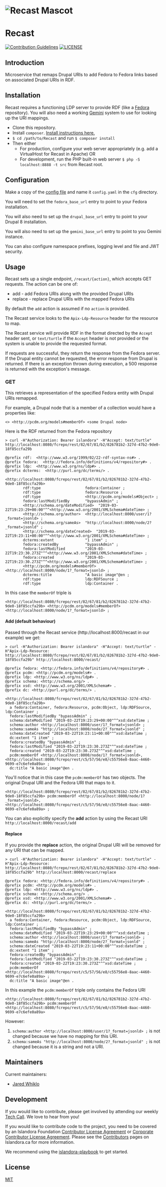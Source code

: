 # ![Recast Mascot](https://user-images.githubusercontent.com/2371345/67399869-3ded6600-f583-11e9-8fec-8e82d57a6d4d.png) 
# Recast
[![Contribution Guidelines][2]](./CONTRIBUTING.md)
[![LICENSE][3]](./LICENSE)

## Introduction

Microservice that remaps Drupal URIs to add Fedora to Fedora links based on associated Drupal URIs in RDF.

## Installation

Recast requires a functioning LDP server to provide RDF (like a [Fedora](http://fedorarepository.org/) repository).
You will also need a working [Gemini](../Gemini) system to use for looking up the URI mappings.

- Clone this repository.
- Install `composer`.  [Install instructions here.][4]
- `$ cd /path/to/Recast` and run `$ composer install`
- Then either
  - For production, configure your web server appropriately (e.g. add a VirtualHost for Recast in Apache) OR
  - For development, run the PHP built-in web server `$ php -S localhost:8888 -t src` from Recast root.

## Configuration

Make a copy of the [config file](cfg/config.example.yaml) and name it `config.yaml` in the `cfg` directory.

You will need to set the `fedora_base_url` entry to point to your Fedora installation.

You will also need to set up the `drupal_base_url` entry to point to your Drupal 8 installation.

You will also need to set up the `gemini_base_url` entry to point to you Gemini instance.

You can also configure namespace prefixes, logging level and file and JWT security.

## Usage

Recast sets up a single endpoint, `/recast/{action}`, which accepts GET requests. The action can be one of:

* add - add Fedora URIs along with the provided Drupal URIs
* replace - replace Drupal URIs with the mapped Fedora URIs

By default the `add` action is assumed if no `action` is provided.

The Recast service looks to the `Apix-Ldp-Resource` header for the resource to map.

The Recast service will provide RDF in the format directed by the `Accept` header sent, or `text/turtle` if 
the `Accept` header is not provided or the system is unable to provide the requested format.

If requests are successful, they return the response from the Fedora server.  If the Drupal entity cannot be requested,
the error response from Drupal is returned.  If there is an exception thrown during execution, a 500 response is returned
with the exception's message.


### GET

This retrieves a representation of the specified Fedora entity with Drupal URIs remapped.

For example, a Drupal node that is a member of a collection would have a properties like:
```
<> <http://pcdm.org/models#memberOf> <some Drupal node>
```

Here is the RDF returned from the Fedora repository
```
> curl -H"Authorization: Bearer islandora" -H"Accept: text/turtle" http://localhost:8080/fcrepo/rest/82/67/81/b2/826781b2-327d-47b2-9de0-18f85ccfa29b

@prefix rdf:  <http://www.w3.org/1999/02/22-rdf-syntax-ns#> .
@prefix fedora:  <http://fedora.info/definitions/v4/repository#> .
@prefix ldp:  <http://www.w3.org/ns/ldp#> .
@prefix dcterms:  <http://purl.org/dc/terms/> .

<http://localhost:8080/fcrepo/rest/82/67/81/b2/826781b2-327d-47b2-9de0-18f85ccfa29b>
        rdf:type                    fedora:Container ;
        rdf:type                    fedora:Resource ;
        rdf:type                    <http://pcdm.org/models#Object> ;
        fedora:lastModifiedBy       "bypassAdmin" ;
        <http://schema.org/dateModified>  "2019-03-22T19:23:29+00:00"^^<http://www.w3.org/2001/XMLSchema#dateTime> ;
        <http://schema.org/author>  <http://localhost:8000/user/1?_format=jsonld> ;
        <http://schema.org/sameAs>  "http://localhost:8000/node/2?_format=jsonld" ;
        <http://schema.org/dateCreated>  "2019-03-22T19:23:11+00:00"^^<http://www.w3.org/2001/XMLSchema#dateTime> ;
        dcterms:extent              "1 item" ;
        fedora:createdBy            "bypassAdmin" ;
        fedora:lastModified         "2019-03-22T19:23:30.273Z"^^<http://www.w3.org/2001/XMLSchema#dateTime> ;
        fedora:created              "2019-03-22T19:23:30.273Z"^^<http://www.w3.org/2001/XMLSchema#dateTime> ;
        <http://pcdm.org/models#memberOf>  <http://localhost:8000/node/1?_format=jsonld> ;
        dcterms:title               "A basic image"@en ;
        rdf:type                    ldp:RDFSource ;
        rdf:type                    ldp:Container .
```

In this case the `memberOf` triple is

```
<http://localhost:8080/fcrepo/rest/82/67/81/b2/826781b2-327d-47b2-9de0-18f85ccfa29b> <http://pcdm.org/models#memberOf>  <http://localhost:8000/node/1?_format=jsonld> ;
```

#### Add (default behaviour)

Passed through the Recast service (http://localhost:8000/recast in our example) we get:

```
> curl -H"Authorization: Bearer islandora" -H"Accept: text/turtle" -H"Apix-Ldp-Resource: http://localhost:8080/fcrepo/rest/82/67/81/b2/826781b2-327d-47b2-9de0-18f85ccfa29b" http://localhost:8000/recast/

@prefix fedora: <http://fedora.info/definitions/v4/repository#> .
@prefix pcdm: <http://pcdm.org/models#> .
@prefix ldp: <http://www.w3.org/ns/ldp#> .
@prefix schema: <http://schema.org/> .
@prefix xsd: <http://www.w3.org/2001/XMLSchema#> .
@prefix dc: <http://purl.org/dc/terms/> .

<http://localhost:8080/fcrepo/rest/82/67/81/b2/826781b2-327d-47b2-9de0-18f85ccfa29b>
  a fedora:Container, fedora:Resource, pcdm:Object, ldp:RDFSource, ldp:Container ;
  fedora:lastModifiedBy "bypassAdmin" ;
  schema:dateModified "2019-03-22T19:23:29+00:00"^^xsd:dateTime ;
  schema:author <http://localhost:8000/user/1?_format=jsonld> ;
  schema:sameAs "http://localhost:8000/node/2?_format=jsonld" ;
  schema:dateCreated "2019-03-22T19:23:11+00:00"^^xsd:dateTime ;
  dc:extent "1 item" ;
  fedora:createdBy "bypassAdmin" ;
  fedora:lastModified "2019-03-22T19:23:30.273Z"^^xsd:dateTime ;
  fedora:created "2019-03-22T19:23:30.273Z"^^xsd:dateTime ;
  pcdm:memberOf <http://localhost:8000/node/1?_format=jsonld>, <http://localhost:8080/fcrepo/rest/c5/57/56/e8/c55756e8-8aac-4460-9699-e7c6efe0a89a> ;
  dc:title "A basic image"@en .
```

You'll notice that in this case the `pcdm:memberOf` has two objects. The original Drupal URI and the Fedora URI that maps to it.

```
<http://localhost:8080/fcrepo/rest/82/67/81/b2/826781b2-327d-47b2-9de0-18f85ccfa29b> pcdm:memberOf <http://localhost:8000/node/1?_format=jsonld>, <http://localhost:8080/fcrepo/rest/c5/57/56/e8/c55756e8-8aac-4460-9699-e7c6efe0a89a> ;
```

You can also explicitly specify the **add** action by using the Recast URI `http://localhost:8000/recast/add`

#### Replace

If you provide the **replace** action, the original Drupal URI will be removed for any URI that can be mapped. 

```
> curl -H"Authorization: Bearer islandora" -H"Accept: text/turtle" -H"Apix-Ldp-Resource: http://localhost:8080/fcrepo/rest/82/67/81/b2/826781b2-327d-47b2-9de0-18f85ccfa29b" http://localhost:8000/recast/replace

@prefix fedora: <http://fedora.info/definitions/v4/repository#> .
@prefix pcdm: <http://pcdm.org/models#> .
@prefix ldp: <http://www.w3.org/ns/ldp#> .
@prefix schema: <http://schema.org/> .
@prefix xsd: <http://www.w3.org/2001/XMLSchema#> .
@prefix dc: <http://purl.org/dc/terms/> .

<http://localhost:8080/fcrepo/rest/82/67/81/b2/826781b2-327d-47b2-9de0-18f85ccfa29b>
  a fedora:Container, fedora:Resource, pcdm:Object, ldp:RDFSource, ldp:Container ;
  fedora:lastModifiedBy "bypassAdmin" ;
  schema:dateModified "2019-03-22T19:23:29+00:00"^^xsd:dateTime ;
  schema:author <http://localhost:8000/user/1?_format=jsonld> ;
  schema:sameAs "http://localhost:8000/node/2?_format=jsonld" ;
  schema:dateCreated "2019-03-22T19:23:11+00:00"^^xsd:dateTime ;
  dc:extent "1 item" ;
  fedora:createdBy "bypassAdmin" ;
  fedora:lastModified "2019-03-22T19:23:30.273Z"^^xsd:dateTime ;
  fedora:created "2019-03-22T19:23:30.273Z"^^xsd:dateTime ;
  pcdm:memberOf <http://localhost:8080/fcrepo/rest/c5/57/56/e8/c55756e8-8aac-4460-9699-e7c6efe0a89a> ;
  dc:title "A basic image"@en .
```

In this example the `pcdm:memberOf` triple only contains the Fedora URI

```
<http://localhost:8080/fcrepo/rest/82/67/81/b2/826781b2-327d-47b2-9de0-18f85ccfa29b> pcdm:memberOf <http://localhost:8080/fcrepo/rest/c5/57/56/e8/c55756e8-8aac-4460-9699-e7c6efe0a89a>
```

However:

1. `schema:author <http://localhost:8000/user/1?_format=jsonld> ;` is not changed because we have no mapping for this URI.
1. `schema:sameAs "http://localhost:8000/node/2?_format=jsonld" ;` is not changed because it is a string and not a URI.

## Maintainers

Current maintainers:

* [Jared Whiklo](https://github.com/whikloj)

## Development

If you would like to contribute, please get involved by attending our weekly [Tech Call](https://github.com/Islandora/docuentation/wiki). We love to hear from you!

If you would like to contribute code to the project, you need to be covered by an Islandora Foundation [Contributor License Agreement](http://islandora.ca/sites/default/files/islandora_cla.pdf) or [Corporate Contributor License Agreement](http://islandora.ca/sites/default/files/islandora_ccla.pdf). Please see the [Contributors](http://islandora.ca/resources/contributors) pages on Islandora.ca for more information.

We recommend using the [islandora-playbook](https://github.com/Islandora-Devops/islandora-playbook) to get started. 

## License

[MIT](https://opensource.org/licenses/MIT)

[2]: http://img.shields.io/badge/CONTRIBUTING-Guidelines-blue.svg
[3]: https://img.shields.io/badge/license-MIT-blue.svg?style=flat-square
[4]: https://getcomposer.org/download/
